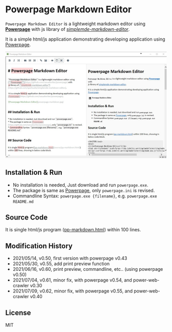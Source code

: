 # Powerpage Markdown Editor

``Powerpage Markdown Editor`` is a lightweight markdown editor using [**Powerpage**](https://github.com/casualwriter/powerpage) with 
 js library of [*simplemde-markdown-editor*](https://github.com/sparksuite/simplemde-markdown-editor). 
 
 It is a simple html/js application demonstrating developing application using [Powerpage](https://github.com/casualwriter/powerpage).

![Powerpage Markdown Editor](powerpage-markdown.jpg)


## Installation & Run

* No installation is needed, Just download and run ``powerpage.exe``.
* The package is same as [Powerpage](https://github.com/casualwriter/powerpage), only ``powerpage.ini`` is revised.
* Commandline Syntax: ``powerpage.exe {filename}``, e.g. ``powerpage.exe README.md``


## Source Code

It is single html/js program ([pp-markdown.html](source/pp-markdown.html)) within 100 lines. 


## Modification History

* 2021/05/14, v0.50, first version with powerpage v0.43
* 2021/05/30, v0.55, add print preview function
* 2021/06/16, v0.60, print preview, commandline, etc.. (using powerpage v0.50)
* 2021/07/04, v0.61, minor fix, with powerpage v0.54, and power-web-crawler v0.30
* 2021/07/09, v0.62, minor fix, with powerpage v0.55, and power-web-crawler v0.40


## License

MIT






